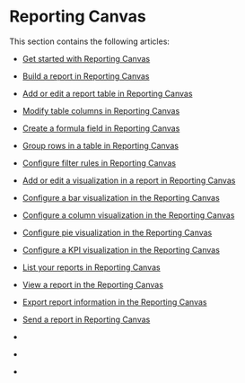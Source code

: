 

# Reporting Canvas

This section contains the following articles:

* [Get started with Reporting Canvas](../../reports-and-dashboards/new-reporting-experience/get-started-reports.md) 
* [Build a report in Reporting Canvas](../../reports-and-dashboards/new-reporting-experience/build-report.md) 
* [Add or edit a report table in Reporting Canvas](../../reports-and-dashboards/new-reporting-experience/add-or-edit-report-table.md) 
* [Modify table columns in Reporting Canvas](../../reports-and-dashboards/new-reporting-experience/modify-columns-table.md) 
* [Create a formula field in Reporting Canvas](../../reports-and-dashboards/new-reporting-experience/create-formula-field.md) 
* [Group rows in a table in Reporting Canvas](../../reports-and-dashboards/new-reporting-experience/group-rows-in-table.md) 
* [Configure filter rules in Reporting Canvas](../../reports-and-dashboards/new-reporting-experience/configure-filter-rules-for-table.md) 
* [Add or edit a visualization in a report in Reporting Canvas](../../reports-and-dashboards/new-reporting-experience/add-or-edit-report-visualization.md) 
* [Configure a bar visualization in the Reporting Canvas](../../reports-and-dashboards/new-reporting-experience/configure-bar-visualization.md) 
* [Configure a column visualization in the Reporting Canvas](../../reports-and-dashboards/new-reporting-experience/configure-column-visualization.md)

  <!--
  Configure a line visualization in the Reporting Canvas
  -->

* [Configure pie visualization in the Reporting Canvas](../../reports-and-dashboards/new-reporting-experience/configure-pie-visualization.md)

  <!--
  Configure a bubble visualization in the Reporting Canvas
  -->

* [Configure a KPI visualization in the Reporting Canvas](../../reports-and-dashboards/new-reporting-experience/configure-kpi-visualization.md) 
* [List your reports in Reporting Canvas](../../reports-and-dashboards/new-reporting-experience/list-your-reports.md) 
* [View a report in the Reporting Canvas](../../reports-and-dashboards/new-reporting-experience/view-report.md) 
* [Export report information in the Reporting Canvas](../../reports-and-dashboards/new-reporting-experience/export-report.md) 
* [Send a report in Reporting Canvas](../../reports-and-dashboards/new-reporting-experience/send-report.md)

<!--
Sarah had these in here for future stuff she heard about:
-->

* 

  <!--
  Add a story to your report
  -->

* 

  <!--
  Embed an external source in a report
  -->

* 

  <!--
  Add a page filter to your report
  -->

<!--
For in-depth training on the Reporting Canvas, see [future Learning Path link].
-->

